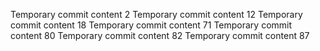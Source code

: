 Temporary commit content 2
Temporary commit content 12
Temporary commit content 18
Temporary commit content 71
Temporary commit content 80
Temporary commit content 82
Temporary commit content 87

